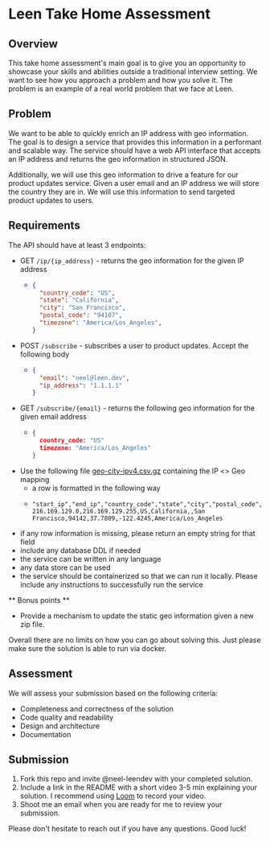 # Leen Take Home Assessment

## Overview
This take home assessment's main goal is to give you an opportunity to showcase your skills and abilities 
outside a traditional interview setting. We want to see how you approach a problem and how you solve it. The problem is
an example of a real world problem that we face at Leen.

## Problem
We want to be able to quickly enrich an IP address with geo information. The goal is to design a service that provides
this information in a performant and scalable way. The service should have a web API interface that accepts an IP address
and returns the geo information in structured JSON.

Additionally, we will use this geo information to drive a feature for our product updates service. Given a user email 
and an IP address we will store the country they are in. We will use this information to send targeted product 
updates to users. 

## Requirements
The API should have at least 3 endpoints:
- GET `/ip/{ip_address}` - returns the geo information for the given IP address
  - ```json
    {
      "country_code": "US",
      "state": "California",
      "city": "San Francisco",
      "postal_code": "94107",
      "timezone": "America/Los_Angeles",
    }
  
- POST `/subscribe` - subscribes a user to product updates. Accept the following body
  - ```json 
    {
      "email": "neel@leen.dev",
      "ip_address": "1.1.1.1"
    }  
- GET `/subscribe/{email}` - returns the following geo information for the given email address
  - ``` json
    {
      country_code: "US"
      timezone: "America/Los_Angeles"
    }

- Use the following file [geo-city-ipv4.csv.gz](geo-city-ipv4.csv.gz) containing the IP <> Geo mapping
  - a row is formatted in the following way
  - ```csv
    "start_ip","end_ip","country_code","state","city","postal_code","latitude","longitude","timezone"```
    216.169.129.0,216.169.129.255,US,California,,San Francisco,94142,37.7809,-122.4245,America/Los_Angeles
- if any row information is missing, please return an empty string for that field
- include any database DDL if needed
- the service can be written in any language
- any data store can be used
- the service should be containerized so that we can run it locally. Please include any instructions to successfully run the service

** Bonus points **
- Provide a mechanism to update the static geo information given a new zip file.


Overall there are no limits on how you can go about solving this. Just please make sure the solution is able to run via docker.

## Assessment
We will assess your submission based on the following criteria:
- Completeness and correctness of the solution
- Code quality and readability
- Design and architecture
- Documentation

## Submission
1) Fork this repo and invite @neel-leendev with your completed solution. 
2) Include a link in the README with a short video 3-5 min explaining your solution. I recommend using [Loom](https://www.loom.com/) to record your video.
3) Shoot me an email when you are ready for me to review your submission.


Please don't hesitate to reach out if you have any questions. Good luck!